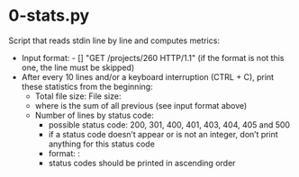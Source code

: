# 0-stats.py
Script that reads stdin line by line and computes metrics:
- Input format: <IP Address> - [<date>] "GET /projects/260 HTTP/1.1" <status code> <file size> (if the format is not this one, the line must be skipped)
- After every 10 lines and/or a keyboard interruption (CTRL + C), print these statistics from the beginning:
  - Total file size: File size: <total size>
  - where <total size> is the sum of all previous <file size> (see input format above)
  - Number of lines by status code:
    - possible status code: 200, 301, 400, 401, 403, 404, 405 and 500
    - if a status code doesn’t appear or is not an integer, don’t print anything for this status code
    - format: <status code>: <number>
    - status codes should be printed in ascending order